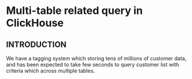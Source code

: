 # Multi-table related query in ClickHouse

## INTRODUCTION

We have a tagging system which storing tens of millions of customer data, and has been expected to take few seconds to query customer list with criteria which across multiple tables.